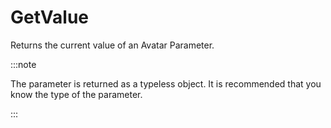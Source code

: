 # GetValue

Returns the current value of an Avatar Parameter.

:::note

The parameter is returned as a typeless object. It is recommended that you know the type of the parameter.

:::